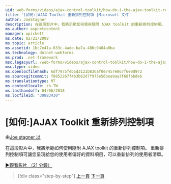 ```yaml
---
uid: web-forms/videos/ajax-control-toolkit/how-do-i-the-ajax-toolkit-reorder-control
title: '[如何:]AJAX Toolkit 重新排列控制項 |Microsoft 文件'
author: JoeStagner
description: 在這段影片中，我將示範如何使用隨附 AJAX toolkit 的重新排列控制項。 重新排列控制項可讓您呈現給您的使用者清單 o...
ms.author: aspnetcontent
manager: wpickett
ms.date: 02/21/2008
ms.topic: article
ms.assetid: 1bc7e41a-633c-4ade-ba7a-486c9484a0ba
ms.technology: dotnet-webforms
ms.prod: .net-framework
msc.legacyurl: /web-forms/videos/ajax-control-toolkit/how-do-i-the-ajax-toolkit-reorder-control
msc.type: video
ms.openlocfilehash: 6df7975feb5d3121b836af0e7457e867f6e0d972
ms.sourcegitcommit: f8852267f463b62d7f975e56bea9aa3f68fbbdeb
ms.translationtype: MT
ms.contentlocale: zh-TW
ms.lasthandoff: 04/06/2018
ms.locfileid: "30883430"
---
```

<a name="how-do-i-the-ajax-toolkit-reorder-control"></a>[如何:]AJAX Toolkit 重新排列控制項
====================
由[Joe stagner 以](https://github.com/JoeStagner)

在這段影片中，我將示範如何使用隨附 AJAX toolkit 的重新排列控制項。 重新排列控制項可讓您呈現給您的使用者偏好的資料項目，可以重新排列的使用者清單。

[&#9654;觀看影片 （21 分鐘）](https://channel9.msdn.com/Blogs/ASP-NET-Site-Videos/how-do-i-the-ajax-toolkit-reorder-control)

> [!div class="step-by-step"]
> [上一頁](how-do-i-use-the-aspnet-ajax-updatepanelanimation-extender.md)
> [下一頁](utilize-the-ajax-rating-control-in-the-aspnet-toolkit.md)
